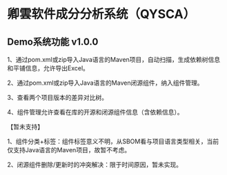 # 卿雲软件成分分析系统（QYSCA）

## Demo系统功能 v1.0.0

1、通过pom.xml或zip导入Java语言的Maven项目，自动扫描，生成依赖树信息和平铺信息，允许导出Excel。

2、通过pom.xml或zip导入Java语言的Maven闭源组件，纳入组件管理。

3、查看两个项目版本的差异对比树。

4、组件管理允许查看在库的开源和闭源组件信息（含依赖信息）。

【暂未支持】

1、组件分类+标签：组件标签意义不明，从SBOM看与项目语言类型相关，当前仅支持Java语言的Maven项目，故暂不考虑。

2、闭源组件删除/更新时的冲突解决：限于时间原因，暂未实现。
